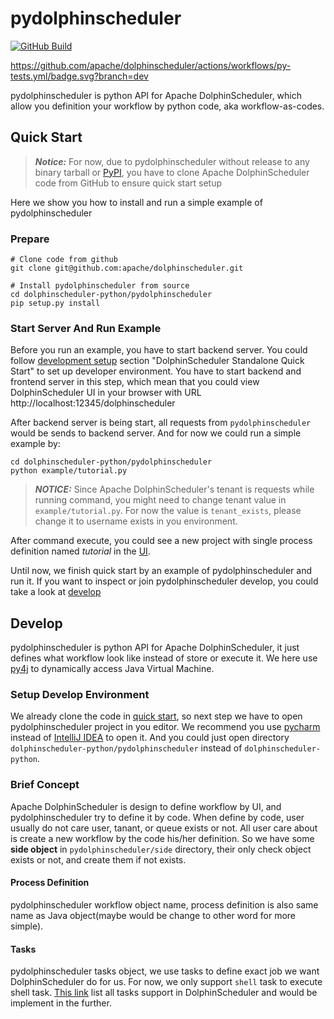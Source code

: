 <!--
 Licensed to the Apache Software Foundation (ASF) under one
 or more contributor license agreements.  See the NOTICE file
 distributed with this work for additional information
 regarding copyright ownership.  The ASF licenses this file
 to you under the Apache License, Version 2.0 (the
 "License"); you may not use this file except in compliance
 with the License.  You may obtain a copy of the License at

   http://www.apache.org/licenses/LICENSE-2.0

 Unless required by applicable law or agreed to in writing,
 software distributed under the License is distributed on an
 "AS IS" BASIS, WITHOUT WARRANTIES OR CONDITIONS OF ANY
 KIND, either express or implied.  See the License for the
 specific language governing permissions and limitations
 under the License.
-->

# pydolphinscheduler

[![GitHub Build](https://github.com/apache/dolphinscheduler/actions/workflows/py-tests.yml/badge.svg?branch=dev)](https://github.com/apache/dolphinscheduler/actions)

https://github.com/apache/dolphinscheduler/actions/workflows/py-tests.yml/badge.svg?branch=dev

pydolphinscheduler is python API for Apache DolphinScheduler, which allow you definition
your workflow by python code, aka workflow-as-codes.

## Quick Start

> **_Notice:_** For now, due to pydolphinscheduler without release to any binary tarball or [PyPI][pypi], you 
> have to clone Apache DolphinScheduler code from GitHub to ensure quick start setup

Here we show you how to install and run a simple example of pydolphinscheduler

### Prepare

```shell
# Clone code from github
git clone git@github.com:apache/dolphinscheduler.git

# Install pydolphinscheduler from source
cd dolphinscheduler-python/pydolphinscheduler
pip setup.py install
```

### Start Server And Run Example

Before you run an example, you have to start backend server. You could follow [development setup][dev-setup]
section "DolphinScheduler Standalone Quick Start" to set up developer environment. You have to start backend
and frontend server in this step, which mean that you could view DolphinScheduler UI in your browser with URL
http://localhost:12345/dolphinscheduler

After backend server is being start, all requests from `pydolphinscheduler` would be sends to backend server.
And for now we could run a simple example by:

```shell
cd dolphinscheduler-python/pydolphinscheduler
python example/tutorial.py
```

> **_NOTICE:_** Since Apache DolphinScheduler's tenant is requests while running command, you might need to change
> tenant value in `example/tutorial.py`. For now the value is `tenant_exists`, please change it to username exists
> in you environment. 

After command execute, you could see a new project with single process definition named *tutorial* in the [UI][ui-project].

Until now, we finish quick start by an example of pydolphinscheduler and run it. If you want to inspect or join
pydolphinscheduler develop, you could take a look at [develop](#develop)

## Develop

pydolphinscheduler is python API for Apache DolphinScheduler, it just defines what workflow look like instead of
store or execute it. We here use [py4j][py4j] to dynamically access Java Virtual Machine.

### Setup Develop Environment

We already clone the code in [quick start](#quick-start), so next step we have to open pydolphinscheduler project
in you editor. We recommend you use [pycharm][pycharm] instead of [IntelliJ IDEA][idea] to open it. And you could
just open directory `dolphinscheduler-python/pydolphinscheduler` instead of `dolphinscheduler-python`.

### Brief Concept

Apache DolphinScheduler is design to define workflow by UI, and pydolphinscheduler try to define it by code. When
define by code, user usually do not care user, tanant, or queue exists or not. All user care about is create
a new workflow by the code his/her definition. So we have some **side object** in `pydolphinscheduler/side`
directory, their only check object exists or not, and create them if not exists. 

#### Process Definition

pydolphinscheduler workflow object name, process definition is also same name as Java object(maybe would be change to
other word for more simple).

#### Tasks

pydolphinscheduler tasks object, we use tasks to define exact job we want DolphinScheduler do for us. For now,
we only support `shell` task to execute shell task. [This link][all-task] list all tasks support in DolphinScheduler
and would be implement in the further.


[pypi]: https://pypi.org/
[dev-setup]: https://dolphinscheduler.apache.org/en-us/development/development-environment-setup.html
[ui-project]: http://8.142.34.29:12345/dolphinscheduler/ui/#/projects/list
[py4j]: https://www.py4j.org/index.html
[pycharm]: https://www.jetbrains.com/pycharm
[idea]: https://www.jetbrains.com/idea/
[all-task]: https://dolphinscheduler.apache.org/en-us/docs/dev/user_doc/guide/task/shell.html
